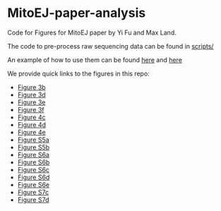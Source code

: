 # MitoEJ-paper-analysis
Code for Figures for MitoEJ paper by Yi Fu and Max Land.

The code to pre-process raw sequencing data can be found in [scripts/](scripts/)

An example of how to use them can be found [here](notebooks/GlucoseGalactoseExp/GlucoseGalactoseExp_process_mito_fragments.ipynb) and [here](notebooks/8HetClonesHashtagMix/8HetClonesHashtagMix_process_mito_fragments.ipynb)

We provide quick links to the figures in this repo:
- [Figure 3b](notebooks/GlucoseGalactoseExp/GlucoseGalactoseExp_processing_to_adata.ipynb)
- [Figure 3d](notebooks/GlucoseGalactoseExp/GlucoseGalactoseExp_processing_to_adata.ipynb)
- [Figure 3e](notebooks/GlucoseGalactoseExp/GlucoseGalactoseExp_processing_to_adata.ipynb)
- [Figure 3f](notebooks/GlucoseGalactoseExp/GlucoseGalactoseExp_analysis.ipynb)
- [Figure 4c](notebooks/GlucoseGalactoseExp/GlucoseGalactoseExp_analysis.ipynb)
- [Figure 4d](notebooks/GlucoseGalactoseExp/GlucoseGalactoseExp_analysis.ipynb)
- [Figure 4e](notebooks/GlucoseGalactoseExp/GlucoseGalactoseExp_analysis.ipynb)
- [Figure S5a](notebooks/8HetClonesHashtagMix/8HetClonesHashtagMix_analysis.ipynb)
- [Figure S5b](notebooks/8HetClonesHashtagMix/8HetClonesHashtagMix_analysis.ipynb)
- [Figure S6a](notebooks/GlucoseGalactoseExp/GlucoseGalactoseExp_processing_to_adata.ipynb)
- [Figure S6b](notebooks/GlucoseGalactoseExp/GlucoseGalactoseExp_processing_to_adata.ipynb)
- [Figure S6c](notebooks/GlucoseGalactoseExp/GlucoseGalactoseExp_processing_to_adata.ipynb)
- [Figure S6d](notebooks/GlucoseGalactoseExp/GlucoseGalactoseExp_analysis.ipynb)
- [Figure S6e](notebooks/GlucoseGalactoseExp/GlucoseGalactoseExp_analysis.ipynb)
- [Figure S7c](notebooks/GlucoseGalactoseExp/GlucoseGalactoseExp_analysis.ipynb)
- [Figure S7d](notebooks/GlucoseGalactoseExp/GlucoseGalactoseExp_analysis.ipynb)
